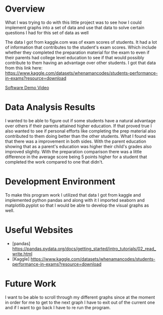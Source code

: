 # Overview

What I was trying to do with this little project was to see how I could implement graphs into a set of data and use that data to solve certain questions I had for this set of data as well

The data I got from kaggle.com was of exam scores of students. It had a lot of information that contributes to the student's exam scores.
Which include whether they completed the preparation material for the exam to even if their parents had college level education to see if that would possibly contribute to them having an advantage over other students.
I got that data from this link here: https://www.kaggle.com/datasets/whenamancodes/students-performance-in-exams?resource=download


[Software Demo Video](https://youtu.be/5kqgRjCz_sQ)

# Data Analysis Results

I wanted to be able to figure out if some students have a natural advantage over others if their parents attained higher education. If that proved true
I also wanted to see if personal efforts like completing the prep material also contributed to them doing better than the other students.
What I found was that there was a improvement in both sides. With the parent education showing that as a parent's education was higher their child's grades also improved slightly. With the preparation comparison there was a little difference in the average score being 5 points higher for a student that completed the work compared to one that didn't.
# Development Environment

To make this program work I utilized that data I got from kaggle and implemented python pandas and along with it I imported seaborn and matplotlib.pyplot so that I would be able to develop the visual graphs as well.

# Useful Websites

* [pandas] https://pandas.pydata.org/docs/getting_started/intro_tutorials/02_read_write.html
* [Kaggle] https://www.kaggle.com/datasets/whenamancodes/students-performance-in-exams?resource=download

# Future Work
I want to be able to scroll through my different graphs since at the moment in order for me to get to the next graph I have to exit out of the current one and if I want to go back I have to re run the program.